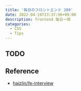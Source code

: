 ```yaml
---
title: '毎日のフロントエンド 209'
date: 2022-04-18T23:37:56+09:00
description: frontend 每日一练
categories:
  - CSS
  - Tips
---
```


## TODO

## Reference

- [haizlin/fe-interview](https://github.com/haizlin/fe-interview/blob/master/category/history.md)
